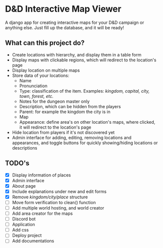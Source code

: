 # D&D Interactive Map Viewer

A django app for creating interactive maps for your D&D campaign or anything else.
Just fill up the database, and it will be ready!

## What can this project do?

- Create locations with hierarchy, and display them in a table form
- Display maps with clickable regions, which will redirect to the location's page
- Display location on multiple maps
- Store data of your locations:
    - Name
    - Pronunciation
    - Type: classification of the item. Examples: *kingdom, capital, city, town, forest, etc.*
    - Notes for the dungeon master only
    - Description, which can be hidden from the players
    - Parent: for example the kingdom the city is in
    - Map
    - Appearance: define area's on other location's maps, where clicked, it will redirect to the location's page
- Hide location from players if it's not discovered yet
- Admin interface for adding, editing, removing locations and appearances, and toggle buttons for quickly 
showing/hiding locations or descriptions


## TODO's

- [X] Display information of places
- [X] Admin interface
- [X] About page
- [X] Include explanations under new and edit forms
- [X] Remove *kingdom/city/place* structure
- [ ] Move form verification to clean() function
- [ ] Add multiple world hosting, and world creator
- [ ] Add area creator for the maps
- [ ] Discord bot
- [ ] Application
- [ ] Add css
- [ ] Deploy project
- [ ] Add documentations
